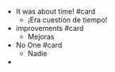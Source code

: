 - It was about time!  #card
	- ¡Era cuestión de tiempo!
- improvements #card
	- Mejoras
- No One  #card
	- Nadie
-